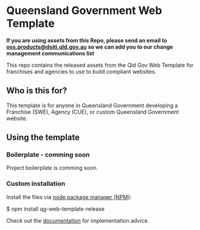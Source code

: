 # Queensland Government Web Template

**If you are using assets from this Repo, please send an email to oss.products@dsiti.qld.gov.au so we can add you to our change management communications list**

This repo contains the released assets from the Qld Gov Web Template for franchises and agencies to use to build compliant websites.

## Who is this for?
This template is for anyone in Queensland Government developing a Franchise (SWE), Agency (CUE), or custom Queensland Government website.

## Using the template

### Boilerplate - comming soon
Project boilerplate is comming soon.

### Custom installation
Install the files via <a href="https://nodejs.org/en/">node package manager (NPM)</a>:

$ npm install qg-web-template-release

Check out the <a href="https://qld-gov-au.github.io/web-template-release/">documentation</a> for implementation advice.
